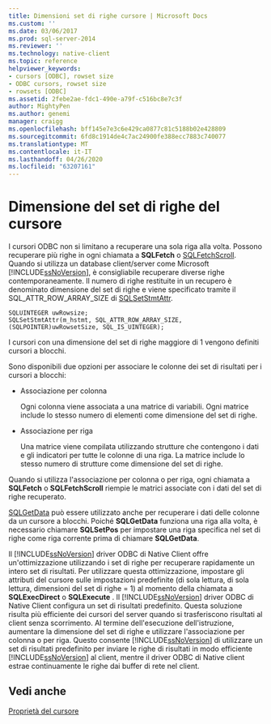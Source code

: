 ```yaml
---
title: Dimensioni set di righe cursore | Microsoft Docs
ms.custom: ''
ms.date: 03/06/2017
ms.prod: sql-server-2014
ms.reviewer: ''
ms.technology: native-client
ms.topic: reference
helpviewer_keywords:
- cursors [ODBC], rowset size
- ODBC cursors, rowset size
- rowsets [ODBC]
ms.assetid: 2febe2ae-fdc1-490e-a79f-c516bc8e7c3f
author: MightyPen
ms.author: genemi
manager: craigg
ms.openlocfilehash: bff145e7e3c6e429ca0877c81c5188b02e428809
ms.sourcegitcommit: 6fd8c1914de4c7ac24900fe388ecc7883c740077
ms.translationtype: MT
ms.contentlocale: it-IT
ms.lasthandoff: 04/26/2020
ms.locfileid: "63207161"
---
```

# <a name="cursor-rowset-size"></a>Dimensione del set di righe del cursore
  I cursori ODBC non si limitano a recuperare una sola riga alla volta. Possono recuperare più righe in ogni chiamata a **SQLFetch** o [SQLFetchScroll](../../native-client-odbc-api/sqlfetchscroll.md). Quando si utilizza un database client/server come Microsoft [!INCLUDE[ssNoVersion](../../../includes/ssnoversion-md.md)], è consigliabile recuperare diverse righe contemporaneamente. Il numero di righe restituite in un recupero è denominato dimensione del set di righe e viene specificato tramite il SQL_ATTR_ROW_ARRAY_SIZE di [SQLSetStmtAttr](../../native-client-odbc-api/sqlsetstmtattr.md).  
  
```  
SQLUINTEGER uwRowsize;  
SQLSetStmtAttr(m_hstmt, SQL_ATTR_ROW_ARRAY_SIZE, (SQLPOINTER)uwRowsetSize, SQL_IS_UINTEGER);  
```  
  
 I cursori con una dimensione del set di righe maggiore di 1 vengono definiti cursori a blocchi.  
  
 Sono disponibili due opzioni per associare le colonne dei set di risultati per i cursori a blocchi:  
  
-   Associazione per colonna  
  
     Ogni colonna viene associata a una matrice di variabili. Ogni matrice include lo stesso numero di elementi come dimensione del set di righe.  
  
-   Associazione per riga  
  
     Una matrice viene compilata utilizzando strutture che contengono i dati e gli indicatori per tutte le colonne di una riga. La matrice include lo stesso numero di strutture come dimensione del set di righe.  
  
 Quando si utilizza l'associazione per colonna o per riga, ogni chiamata a **SQLFetch** o **SQLFetchScroll** riempie le matrici associate con i dati del set di righe recuperato.  
  
 [SQLGetData](../../native-client-odbc-api/sqlgetdata.md) può essere utilizzato anche per recuperare i dati delle colonne da un cursore a blocchi. Poiché **SQLGetData** funziona una riga alla volta, è necessario chiamare **SQLSetPos** per impostare una riga specifica nel set di righe come riga corrente prima di chiamare **SQLGetData**.  
  
 Il [!INCLUDE[ssNoVersion](../../../includes/ssnoversion-md.md)] driver ODBC di Native Client offre un'ottimizzazione utilizzando i set di righe per recuperare rapidamente un intero set di risultati. Per utilizzare questa ottimizzazione, impostare gli attributi del cursore sulle impostazioni predefinite (di sola lettura, di sola lettura, dimensioni del set di righe = 1) al momento della chiamata a **SQLExecDirect** o **SQLExecute** . Il [!INCLUDE[ssNoVersion](../../../includes/ssnoversion-md.md)] driver ODBC di Native Client configura un set di risultati predefinito. Questa soluzione risulta più efficiente dei cursori del server quando si trasferiscono risultati al client senza scorrimento. Al termine dell'esecuzione dell'istruzione, aumentare la dimensione del set di righe e utilizzare l'associazione per colonna o per riga. Questo consente [!INCLUDE[ssNoVersion](../../../includes/ssnoversion-md.md)] di utilizzare un set di risultati predefinito per inviare le righe di risultati in modo efficiente [!INCLUDE[ssNoVersion](../../../includes/ssnoversion-md.md)] al client, mentre il driver ODBC di Native client estrae continuamente le righe dai buffer di rete nel client.  
  
## <a name="see-also"></a>Vedi anche  
 [Proprietà del cursore](cursor-properties.md)  
  
  
